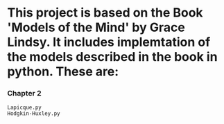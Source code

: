 # This project is based on the Book 'Models of the Mind' by Grace Lindsy. It includes implemtation of the models described in the book in python. These are:

### Chapter 2
	Lapicque.py
	Hodgkin-Huxley.py
